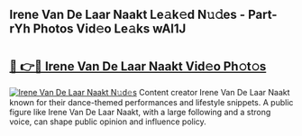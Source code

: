 ## Irene Van De Laar Naakt Le𝚊k𝚎d N𝚞𝚍es - Part-rYh Photos Vid𝚎o Le𝚊ks wAl1J

# <h2><a href="http://fb5118p.evod.top/?m=Irene+Van+De+Laar+Naakt">🔗 👉🔴 Irene Van De Laar Naakt Vid𝚎o Ph𝚘t𝚘s</a></h2>

[![Irene Van De Laar Naakt N𝚞d𝚎s](https://i.imgur.com/8V9OHl7.gif)](http://fb5118p.evod.top/?m=Irene+Van+De+Laar+Naakt)
Content creator Irene Van De Laar Naakt known for their dance-themed performances and lifestyle snippets. A public figure like Irene Van De Laar Naakt, with a large following and a strong voice, can shape public opinion and influence policy. 
